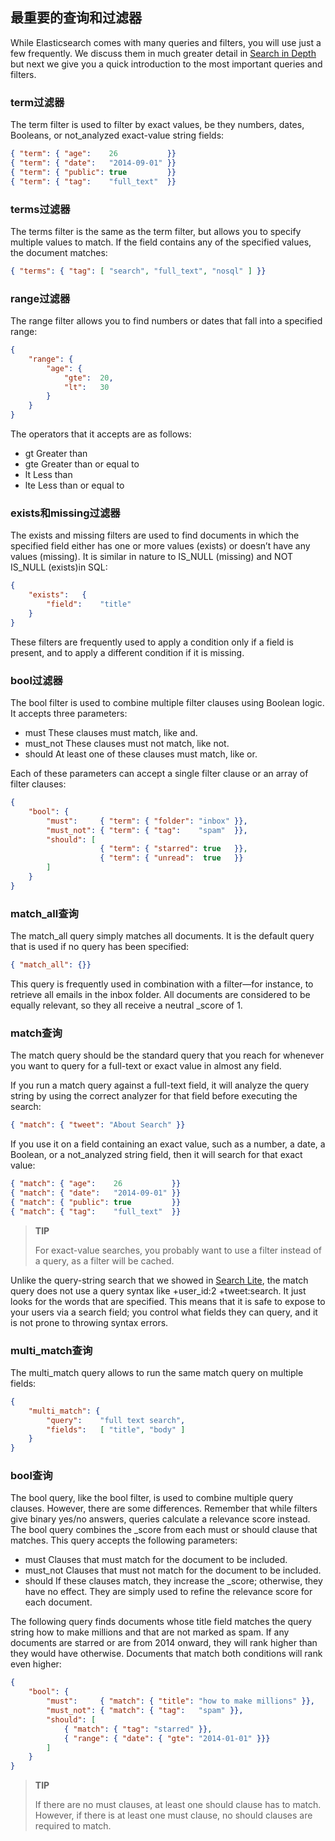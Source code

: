 ## 最重要的查询和过滤器 ##

While Elasticsearch comes with many queries and filters, you will use just a few frequently. We discuss them in much greater detail in [Search in Depth](http://www.elasticsearch.org/guide/en/elasticsearch/guide/current/search-in-depth.html) but next we give you a quick introduction to the most important queries and filters.

### term过滤器 ###

The term filter is used to filter by exact values, be they numbers, dates, Booleans, or not_analyzed exact-value string fields:

```json
{ "term": { "age":    26           }}
{ "term": { "date":   "2014-09-01" }}
{ "term": { "public": true         }}
{ "term": { "tag":    "full_text"  }}
```

### terms过滤器 ###

The terms filter is the same as the term filter, but allows you to specify multiple values to match. If the field contains any of the specified values, the document matches:

```json
{ "terms": { "tag": [ "search", "full_text", "nosql" ] }}
```

### range过滤器 ###

The range filter allows you to find numbers or dates that fall into a specified range:

```json
{
    "range": {
        "age": {
            "gte":  20,
            "lt":   30
        }
    }
}
```

The operators that it accepts are as follows:

- gt
	Greater than
- gte
	Greater than or equal to
- lt
	Less than
- lte
	Less than or equal to

### exists和missing过滤器 ###

The exists and missing filters are used to find documents in which the specified field either has one or more values (exists) or doesn’t have any values (missing). It is similar in nature to IS_NULL (missing) and NOT IS_NULL (exists)in SQL:

```json
{
    "exists":   {
        "field":    "title"
    }
}
```

These filters are frequently used to apply a condition only if a field is present, and to apply a different condition if it is missing.

### bool过滤器 ###

The bool filter is used to combine multiple filter clauses using Boolean logic. It accepts three parameters:

- must
	These clauses must match, like and.
- must_not
	These clauses must not match, like not.
- should
	At least one of these clauses must match, like or.

Each of these parameters can accept a single filter clause or an array of filter clauses:

```json
{
    "bool": {
        "must":     { "term": { "folder": "inbox" }},
        "must_not": { "term": { "tag":    "spam"  }},
        "should": [
                    { "term": { "starred": true   }},
                    { "term": { "unread":  true   }}
        ]
    }
}
```

### match_all查询 ###

The match_all query simply matches all documents. It is the default query that is used if no query has been specified:

```json
{ "match_all": {}}
```

This query is frequently used in combination with a filter—for instance, to retrieve all emails in the inbox folder. All documents are considered to be equally relevant, so they all receive a neutral _score of 1.

### match查询 ###

The match query should be the standard query that you reach for whenever you want to query for a full-text or exact value in almost any field.

If you run a match query against a full-text field, it will analyze the query string by using the correct analyzer for that field before executing the search:

```json
{ "match": { "tweet": "About Search" }}
```

If you use it on a field containing an exact value, such as a number, a date, a Boolean, or a not_analyzed string field, then it will search for that exact value:

```json
{ "match": { "age":    26           }}
{ "match": { "date":   "2014-09-01" }}
{ "match": { "public": true         }}
{ "match": { "tag":    "full_text"  }}
```

> **TIP**
> 
> For exact-value searches, you probably want to use a filter instead of a query, as a filter will be cached.

Unlike the query-string search that we showed in [Search Lite](http://www.elasticsearch.org/guide/en/elasticsearch/guide/current/search-lite.html), the match query does not use a query syntax like +user_id:2 +tweet:search. It just looks for the words that are specified. This means that it is safe to expose to your users via a search field; you control what fields they can query, and it is not prone to throwing syntax errors.

### multi_match查询 ###

The multi_match query allows to run the same match query on multiple fields:

```json
{
    "multi_match": {
        "query":    "full text search",
        "fields":   [ "title", "body" ]
    }
}
```

### bool查询 ###

The bool query, like the bool filter, is used to combine multiple query clauses. However, there are some differences. Remember that while filters give binary yes/no answers, queries calculate a relevance score instead. The bool query combines the _score from each must or should clause that matches. This query accepts the following parameters:

- must
	Clauses that must match for the document to be included.
- must_not
	Clauses that must not match for the document to be included.
- should
	If these clauses match, they increase the _score; otherwise, they have no effect. They are simply used to refine the relevance score for each document.

The following query finds documents whose title field matches the query string how to make millions and that are not marked as spam. If any documents are starred or are from 2014 onward, they will rank higher than they would have otherwise. Documents that match both conditions will rank even higher:

```json
{
    "bool": {
        "must":     { "match": { "title": "how to make millions" }},
        "must_not": { "match": { "tag":   "spam" }},
        "should": [
            { "match": { "tag": "starred" }},
            { "range": { "date": { "gte": "2014-01-01" }}}
        ]
    }
}
```

> **TIP**
> 
> If there are no must clauses, at least one should clause has to match. However, if there is at least one must clause, no should clauses are required to match.

